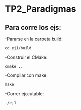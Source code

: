 # TP2_Paradigmas

## Para corre los ejs:
-Pararse en la carpeta build: 

    cd ej1/build

-Construir el CMake:

    cmake ..

-Compilar con make:

    make

-Correr ejecutable:

    ./ej1
